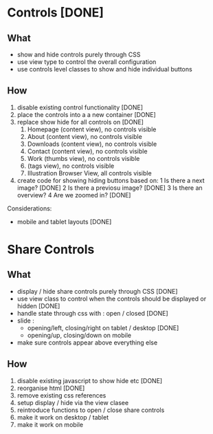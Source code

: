 # Controls [DONE]

## What

+ show and hide controls purely through CSS
+ use view type to control the overall configuration
+ use controls level classes to show and hide individual buttons

## How

1. disable existing control functionality [DONE]
2. place the controls into a a new container  [DONE]
3. replace show hide for all controls on  [DONE]
	1. Homepage (content view), no controls visible
	2. About (content view), no controls visible
	3. Downloads (content view), no controls visible
	4. Contact (content view), no controls visible
	5. Work (thumbs view), no controls visible
	6. (tags view), no controls visible
	7. Illustration Browser View, all controls visible
4. create code for showing hiding buttons based on: 
	1 Is there a next image? [DONE]
	2 Is there a previosu image? [DONE]
	3 Is there an overview? 
	4 Are we zoomed in? [DONE]


Considerations:
+ mobile and tablet layouts [DONE]

# Share Controls

## What

+ display / hide share controls purely through CSS [DONE]
+ use view class to control when the controls should be displayed or hidden [DONE]
+ handle state through css with : open / closed [DONE]
+ slide : 
	* opening/left, closing/right on tablet / desktop [DONE]
	* opening/up, closing/down on mobile
+ make sure controls appear above everything else

## How  
1. disable existing javascript to show hide etc [DONE]
2. reorganise html [DONE]
3. remove existing css references
4. setup display / hide via the view clasee
5. reintroduce functions to open / close share controls
6. make it work on desktop / tablet
7. make it work on mobile







